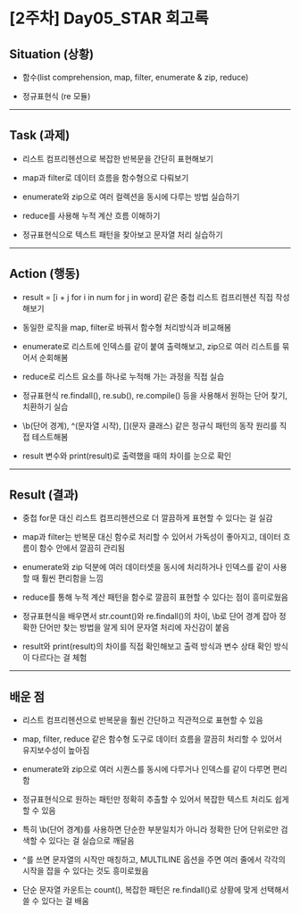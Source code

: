 # [2주차] Day05_STAR 회고록

## Situation (상황)
- 함수(list comprehension, map, filter, enumerate & zip, reduce)

- 정규표현식 (re 모듈)


---

## Task (과제)
- 리스트 컴프리헨션으로 복잡한 반복문을 간단히 표현해보기

- map과 filter로 데이터 흐름을 함수형으로 다뤄보기

- enumerate와 zip으로 여러 컬렉션을 동시에 다루는 방법 실습하기

- reduce를 사용해 누적 계산 흐름 이해하기

- 정규표현식으로 텍스트 패턴을 찾아보고 문자열 처리 실습하기
---

## Action (행동)
- result = [i + j for i in num for j in word] 같은 중첩 리스트 컴프리헨션 직접 작성해보기

- 동일한 로직을 map, filter로 바꿔서 함수형 처리방식과 비교해봄

- enumerate로 리스트에 인덱스를 같이 붙여 출력해보고, zip으로 여러 리스트를 묶어서 순회해봄

- reduce로 리스트 요소를 하나로 누적해 가는 과정을 직접 실습

- 정규표현식 re.findall(), re.sub(), re.compile() 등을 사용해서 원하는 단어 찾기, 치환하기 실습

- \b(단어 경계), ^(문자열 시작), [](문자 클래스) 같은 정규식 패턴의 동작 원리를 직접 테스트해봄

- result 변수와 print(result)로 출력했을 때의 차이를 눈으로 확인

---

## Result (결과)
- 중첩 for문 대신 리스트 컴프리헨션으로 더 깔끔하게 표현할 수 있다는 걸 실감

- map과 filter는 반복문 대신 함수로 처리할 수 있어서 가독성이 좋아지고, 데이터 흐름이 함수 안에서 깔끔히 관리됨

- enumerate와 zip 덕분에 여러 데이터셋을 동시에 처리하거나 인덱스를 같이 사용할 때 훨씬 편리함을 느낌

- reduce를 통해 누적 계산 패턴을 함수로 깔끔히 표현할 수 있다는 점이 흥미로웠음

- 정규표현식을 배우면서 str.count()와 re.findall()의 차이, \b로 단어 경계 잡아 정확한 단어만 찾는 방법을 알게 되어 문자열 처리에 자신감이 붙음

- result와 print(result)의 차이를 직접 확인해보고 출력 방식과 변수 상태 확인 방식이 다르다는 걸 체험
---

## 배운 점
- 리스트 컴프리헨션으로 반복문을 훨씬 간단하고 직관적으로 표현할 수 있음

- map, filter, reduce 같은 함수형 도구로 데이터 흐름을 깔끔히 처리할 수 있어서 유지보수성이 높아짐

- enumerate와 zip으로 여러 시퀀스를 동시에 다루거나 인덱스를 같이 다루면 편리함

- 정규표현식으로 원하는 패턴만 정확히 추출할 수 있어서 복잡한 텍스트 처리도 쉽게 할 수 있음

- 특히 \b(단어 경계)를 사용하면 단순한 부분일치가 아니라 정확한 단어 단위로만 검색할 수 있다는 걸 실습으로 깨달음

- ^를 쓰면 문자열의 시작만 매칭하고, MULTILINE 옵션을 주면 여러 줄에서 각각의 시작을 잡을 수 있다는 것도 흥미로웠음

- 단순 문자열 카운트는 count(), 복잡한 패턴은 re.findall()로 상황에 맞게 선택해서 쓸 수 있다는 걸 배움